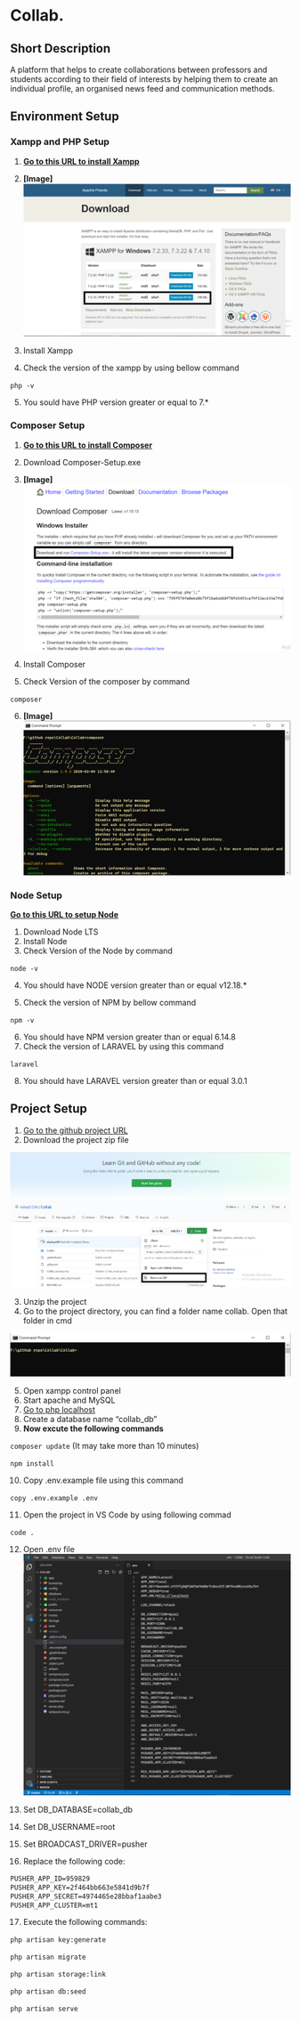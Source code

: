 # Collab.
 
## Short Description
A platform that helps to create collaborations between professors and students according to their field of interests by helping them to create an individual profile, an organised news feed and communication methods.

## Environment Setup

### Xampp and PHP Setup
1. **[Go to this URL to install Xampp](https://www.apachefriends.org/download.html)**
2. **[Image]**
![](collab_md_file/xampp_download_page.png)

3. Install Xampp
4. Check the version of the xampp by using bellow command

`php -v`

5. You sould have PHP version greater or equal to 7.*

### Composer Setup
1. **[Go to this URL to install Composer](https://getcomposer.org/download/)**
2. Download Composer-Setup.exe
3. **[Image]**
![](collab_md_file/composer_download_image.png)

4. Install Composer
5. Check Version of the composer by command

`composer`

6. **[Image]**
![](collab_md_file/composer_version.PNG)

### Node Setup
**[Go to this URL to setup Node](https://nodejs.org/en/)**
1. Download Node LTS
2. Install Node
3. Check Version of the Node by command

`node -v`

4. You should have NODE version greater than or equal v12.18.*

5. Check the version of NPM by bellow command

`npm -v`

6. You should have NPM version greater than or equal 6.14.8
7. Check the version of LARAVEL by using this command

`laravel`

8. You should have LARAVEL version greater than or equal 3.0.1

## Project Setup

1. [Go to the github project URL](https://github.com/rishad1234/Collab)
2. Download the project zip file

![](collab_md_file/github_page.png)

3. Unzip the project
4. Go to the project directory, you can find a folder name collab. Open that folder in cmd

![](collab_md_file/project_directory_cmd.PNG)

5. Open xampp control panel
6. Start apache and MySQL
7. [Go to php localhost](http://localhost/phpmyadmin/)
8. Create a database name “collab_db”
9. **Now excute the following commands**

`composer update` (It may take more than 10 minutes)

`npm install`

10. Copy .env.example file using this command

`copy .env.example .env`

11. Open the project in VS Code by using following commad

`code .`

12. Open .env file
![](collab_md_file/env_file.PNG)

13. Set DB_DATABASE=collab_db
14. Set DB_USERNAME=root
15. Set BROADCAST_DRIVER=pusher
16. Replace the following code:

```
PUSHER_APP_ID=959829
PUSHER_APP_KEY=2f464bb663e5841d9b7f
PUSHER_APP_SECRET=4974465e28bbaf1aabe3
PUSHER_APP_CLUSTER=mt1
```

17. Execute the following commands:

`php artisan key:generate`

`php artisan migrate`

`php artisan storage:link`

`php artisan db:seed`

`php artisan serve` 
